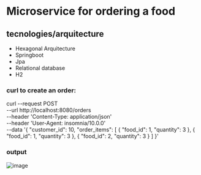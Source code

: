 # Microservice for ordering a food

## tecnologies/arquitecture

- Hexagonal Arquitecture
- Springboot
- Jpa
- Relational database
- H2

### curl to create an order:

curl --request POST \
  --url http://localhost:8080/orders \
  --header 'Content-Type: application/json' \
  --header 'User-Agent: insomnia/10.0.0' \
  --data '{
	"customer_id": 10,
	"order_items": [
		{
			"food_id": 1,
			"quantity": 3
		},
		{
			"food_id": 1,
			"quantity": 3
		},
		{
			"food_id": 2,
			"quantity": 3
		}
	]
}'

### output
![image](https://github.com/user-attachments/assets/85a03531-a68f-4bc4-b478-68bbeed646e1)
